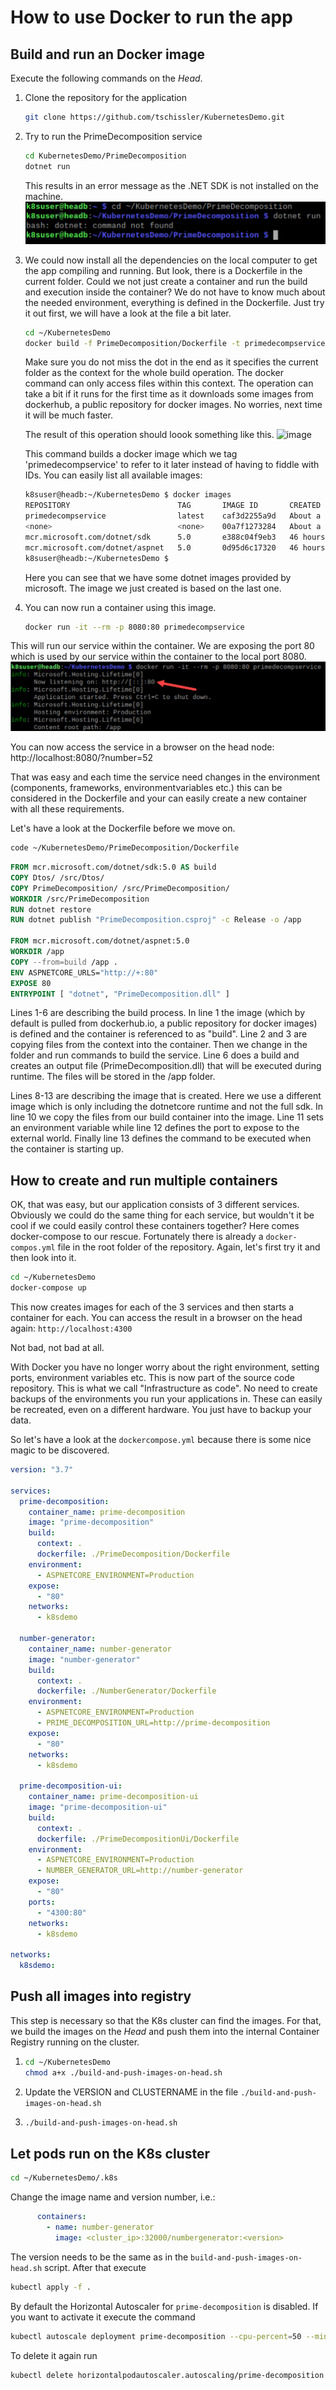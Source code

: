 # How to use Docker to run the app

## Build and run an Docker image

Execute the following commands on the _Head_.

1. Clone the repository for the application
    ```bash
    git clone https://github.com/tschissler/KubernetesDemo.git
    ```
1. Try to run the PrimeDecomposition service
    ```bash
    cd KubernetesDemo/PrimeDecomposition
    dotnet run
    ```
    This results in an error message as the .NET SDK is not installed on the machine.
    ![Screenshot1](Screenshot1.png)
1. We could now install all the dependencies on the local computer to get the app compiling and running. But look, there is a Dockerfile in the current folder. Could we not just create a container and run the build and execution inside the container? We do not have to know much about the needed environment, everything is defined in the Dockerfile. Just try it out first, we will have a look at the file a bit later.
    ```bash
    cd ~/KubernetesDemo
    docker build -f PrimeDecomposition/Dockerfile -t primedecompservice .
    ```
    Make sure you do not miss the dot in the end as it specifies the current folder as the context for the whole build operation. 
    The docker command can only access files within this context. The operation can take a bit if it runs for the first time as it downloads some 
    images from dockerhub, a public repository for docker images. No worries, next time it will be much faster.
    
    The result of this operation should loook something like this.
    ![image](https://user-images.githubusercontent.com/11467601/115914576-6c971600-a472-11eb-9fd3-83b023593bf8.png)

    This command builds a docker image which we tag 'primedecompservice' to refer to it later instead of having to fiddle with IDs.
    You can easily list all available images:
    ```bash
    k8suser@headb:~/KubernetesDemo $ docker images
    REPOSITORY                        TAG       IMAGE ID       CREATED              SIZE
    primedecompservice                latest    caf3d2255a9d   About a minute ago   174MB
    <none>                            <none>    00a7f1273284   About a minute ago   576MB
    mcr.microsoft.com/dotnet/sdk      5.0       e388c04f9eb3   46 hours ago         569MB
    mcr.microsoft.com/dotnet/aspnet   5.0       0d95d6c17320   46 hours ago         174MB
    k8suser@headb:~/KubernetesDemo $ 
    ```
    Here you can see that we have some dotnet images provided by microsoft. The image we just created is based on the last one.

1. You can now run a container using this image.
    ```bash
    docker run -it --rm -p 8080:80 primedecompservice
    ```

This will run our service within the container. We are exposing the port 80 which is used by our service within the container to the local port 8080.
![Screenshot2](Screenshot2.png)

You can now access the service in a browser on the head node: http://localhost:8080/?number=52

That was easy and each time the service need changes in the environment (components, frameworks, environmentvariables etc.) this can be 
considered in the Dockerfile and your can easily create a new container with all these requirements.

Let's have a look at the Dockerfile before we move on. 

```bash
code ~/KubernetesDemo/PrimeDecomposition/Dockerfile 
```

```dockerfile
FROM mcr.microsoft.com/dotnet/sdk:5.0 AS build
COPY Dtos/ /src/Dtos/
COPY PrimeDecomposition/ /src/PrimeDecomposition/
WORKDIR /src/PrimeDecomposition
RUN dotnet restore
RUN dotnet publish "PrimeDecomposition.csproj" -c Release -o /app

FROM mcr.microsoft.com/dotnet/aspnet:5.0
WORKDIR /app
COPY --from=build /app .
ENV ASPNETCORE_URLS="http://+:80"
EXPOSE 80
ENTRYPOINT [ "dotnet", "PrimeDecomposition.dll" ]
```

Lines 1-6 are describing the build process. In line 1 the image (which by default is pulled from dockerhub.io, 
a public repository for docker images) is defined and the container is referenced to as "build".
Line 2 and 3 are copying files from the context into the container. Then we change in the folder and 
run commands to build the service. Line 6 does a build and creates an output file (PrimeDecomposition.dll) that
will be executed during runtime. The files will be stored in the /app folder.

Lines 8-13 are describing the image that is created. Here we use a different image which is only including the dotnetcore 
runtime and not the full sdk. In line 10 we copy the files from our build container into the image. Line 11 sets an environment 
variable while line 12 defines the port to expose to the external world. Finally line 13 defines the command to be executed 
when the container is starting up.

## How to create and run multiple containers
OK, that was easy, but our application consists of 3 different services. Obviously we could do the same thing for each service, 
but wouldn't it be cool if we could easily control these containers together? Here comes docker-compose to our rescue.
Fortunately there is already a `docker-compos.yml` file in the root folder of the repository. Again, let's first try it and then look into it.

```bash
cd ~/KubernetesDemo
docker-compose up
```
This now creates images for each of the 3 services and then starts a container for each. You can access the result in a browser on the head again:
`http://localhost:4300`

Not bad, not bad at all. 

With Docker you have no longer worry about the right environment, setting ports, environment variables etc. This is now part of the source code repository. 
This is what we call "Infrastructure as code". No need to create backups of the environments you run your applications in. These can easily be recreated, even on a different hardware. You just have to backup your data.

So let's have a look at the `dockercompose.yml` because there is some nice magic to be discovered.

```yml
version: "3.7"

services:
  prime-decomposition:
    container_name: prime-decomposition
    image: "prime-decomposition"
    build:
      context: .
      dockerfile: ./PrimeDecomposition/Dockerfile
    environment:
      - ASPNETCORE_ENVIRONMENT=Production
    expose:
      - "80"
    networks:
      - k8sdemo

  number-generator:
    container_name: number-generator
    image: "number-generator"
    build:
      context: .
      dockerfile: ./NumberGenerator/Dockerfile
    environment:
      - ASPNETCORE_ENVIRONMENT=Production
      - PRIME_DECOMPOSITION_URL=http://prime-decomposition
    expose:
      - "80"
    networks:
      - k8sdemo

  prime-decomposition-ui:
    container_name: prime-decomposition-ui
    image: "prime-decomposition-ui"
    build:
      context: .
      dockerfile: ./PrimeDecompositionUi/Dockerfile
    environment:
      - ASPNETCORE_ENVIRONMENT=Production
      - NUMBER_GENERATOR_URL=http://number-generator
    expose:
      - "80"
    ports:
      - "4300:80"
    networks:
      - k8sdemo
        
networks:
  k8sdemo:
```












## Push all images into registry
This step is necessary so that the K8s cluster can find the images. For that, we build the images on the _Head_ and push them into the internal Container Registry running on the cluster.

1.
    ```bash
    cd ~/KubernetesDemo
    chmod a+x ./build-and-push-images-on-head.sh
    ```
1. Update the VERSION and CLUSTERNAME in the file `./build-and-push-images-on-head.sh`
1.
    ```bash
    ./build-and-push-images-on-head.sh
    ```

## Let pods run on the K8s cluster
```bash
cd ~/KubernetesDemo/.k8s
```
Change the image name and version number, i.e.:
```yml
      containers:
        - name: number-generator
          image: <cluster_ip>:32000/numbergenerator:<version>
```
The version needs to be the same as in the `build-and-push-images-on-head.sh` script. After that execute
```bash
kubectl apply -f .
```

By default the Horizontal Autoscaler for `prime-decomposition` is disabled. If you want to activate it execute the command
```bash
kubectl autoscale deployment prime-decomposition --cpu-percent=50 --min=1 --max=12
```
To delete it again run
```bash
kubectl delete horizontalpodautoscaler.autoscaling/prime-decomposition
```
